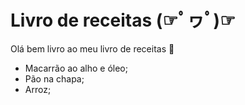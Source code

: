 # Livro de receitas (☞ﾟヮﾟ)☞

Olá bem livro ao meu livro de receitas :wave:

- Macarrão ao alho e óleo;
- Pão na chapa;
- Arroz;
